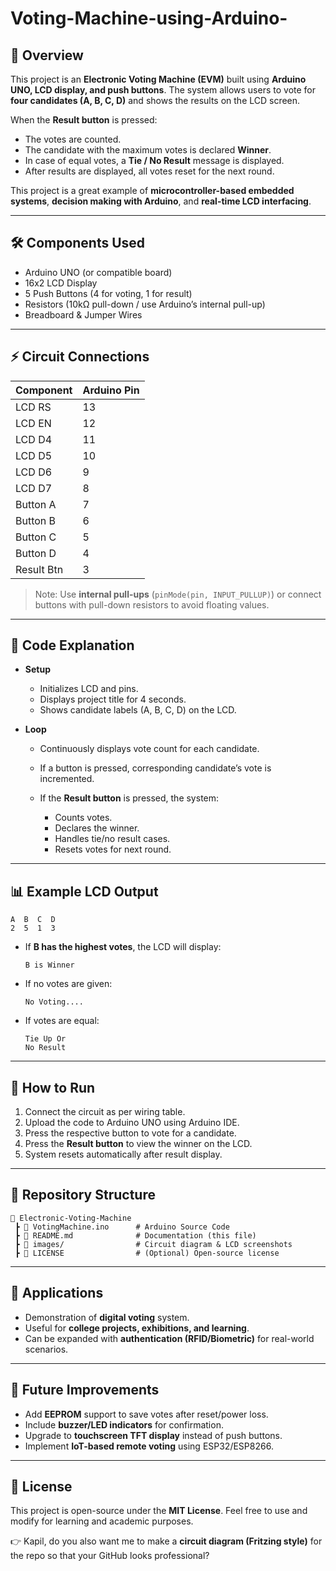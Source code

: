 # Voting-Machine-using-Arduino-

## 📌 Overview

This project is an **Electronic Voting Machine (EVM)** built using **Arduino UNO, LCD display, and push buttons**.
The system allows users to vote for **four candidates (A, B, C, D)** and shows the results on the LCD screen.

When the **Result button** is pressed:

* The votes are counted.
* The candidate with the maximum votes is declared **Winner**.
* In case of equal votes, a **Tie / No Result** message is displayed.
* After results are displayed, all votes reset for the next round.

This project is a great example of **microcontroller-based embedded systems**, **decision making with Arduino**, and **real-time LCD interfacing**.

---

## 🛠️ Components Used

* Arduino UNO (or compatible board)
* 16x2 LCD Display
* 5 Push Buttons (4 for voting, 1 for result)
* Resistors (10kΩ pull-down / use Arduino’s internal pull-up)
* Breadboard & Jumper Wires

---

## ⚡ Circuit Connections

| Component  | Arduino Pin |
| ---------- | ----------- |
| LCD RS     | 13          |
| LCD EN     | 12          |
| LCD D4     | 11          |
| LCD D5     | 10          |
| LCD D6     | 9           |
| LCD D7     | 8           |
| Button A   | 7           |
| Button B   | 6           |
| Button C   | 5           |
| Button D   | 4           |
| Result Btn | 3           |

> Note: Use **internal pull-ups** (`pinMode(pin, INPUT_PULLUP)`) or connect buttons with pull-down resistors to avoid floating values.

---

## 📜 Code Explanation

* **Setup**

  * Initializes LCD and pins.
  * Displays project title for 4 seconds.
  * Shows candidate labels (A, B, C, D) on the LCD.

* **Loop**

  * Continuously displays vote count for each candidate.
  * If a button is pressed, corresponding candidate’s vote is incremented.
  * If the **Result button** is pressed, the system:

    * Counts votes.
    * Declares the winner.
    * Handles tie/no result cases.
    * Resets votes for next round.

---

## 📊 Example LCD Output

```
A  B  C  D
2  5  1  3
```

* If **B has the highest votes**, the LCD will display:

  ```
  B is Winner
  ```

* If no votes are given:

  ```
  No Voting....
  ```

* If votes are equal:

  ```
  Tie Up Or
  No Result
  ```

---

## 🚀 How to Run

1. Connect the circuit as per wiring table.
2. Upload the code to Arduino UNO using Arduino IDE.
3. Press the respective button to vote for a candidate.
4. Press the **Result button** to view the winner on the LCD.
5. System resets automatically after result display.

---

## 📂 Repository Structure

```
📁 Electronic-Voting-Machine
 ┣ 📜 VotingMachine.ino      # Arduino Source Code
 ┣ 📜 README.md              # Documentation (this file)
 ┣ 📁 images/                # Circuit diagram & LCD screenshots
 ┣ 📜 LICENSE                # (Optional) Open-source license
```

---

## 🎯 Applications

* Demonstration of **digital voting** system.
* Useful for **college projects, exhibitions, and learning**.
* Can be expanded with **authentication (RFID/Biometric)** for real-world scenarios.

---

## 📌 Future Improvements

* Add **EEPROM** support to save votes after reset/power loss.
* Include **buzzer/LED indicators** for confirmation.
* Upgrade to **touchscreen TFT display** instead of push buttons.
* Implement **IoT-based remote voting** using ESP32/ESP8266.

---

## 📜 License

This project is open-source under the **MIT License**.
Feel free to use and modify for learning and academic purposes.



👉 Kapil, do you also want me to make a **circuit diagram (Fritzing style)** for the repo so that your GitHub looks professional?

